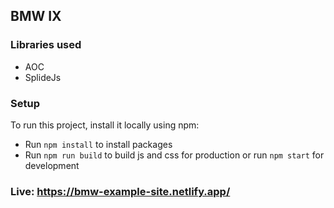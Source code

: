 ## BMW IX

### Libraries used

- AOC
- SplideJs

### Setup

To run this project, install it locally using npm:

- Run ```npm install``` to install packages
- Run ```npm run build``` to build js and css for production or run ```npm start``` for development

### Live: https://bmw-example-site.netlify.app/
